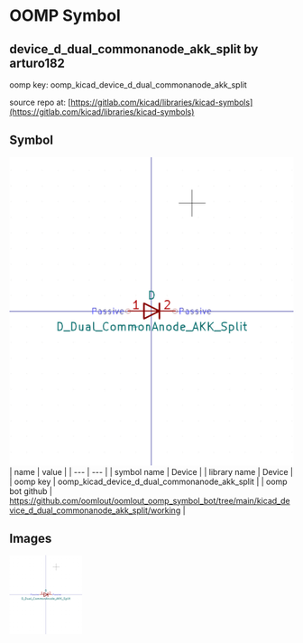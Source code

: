 # OOMP Symbol  
## device_d_dual_commonanode_akk_split  by arturo182  
  
oomp key: oomp_kicad_device_d_dual_commonanode_akk_split  
  
source repo at: [https://gitlab.com/kicad/libraries/kicad-symbols](https://gitlab.com/kicad/libraries/kicad-symbols)  
## Symbol  
  
[![working.png](working_600.png)](working.png)  
| name | value | 
| --- | --- | 
| symbol name | Device | 
| library name | Device | 
| oomp key | oomp_kicad_device_d_dual_commonanode_akk_split | 
| oomp bot github | https://github.com/oomlout/oomlout_oomp_symbol_bot/tree/main/kicad_device_d_dual_commonanode_akk_split/working | 
## Images  
  
[![working.png](working_140.png)](working.png)  
